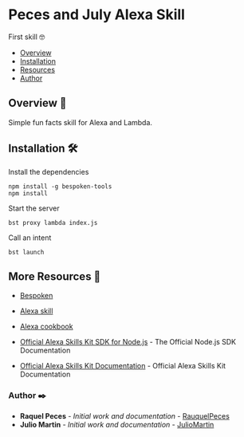 # Peces and July Alexa Skill
First skill 🤓

+ [Overview](#Overview)
+ [Installation](#Installation)
+ [Resources](#Resources)
+ [Author](#Author)

## <a name="Overview"></a>Overview 📄

Simple fun facts skill for Alexa and Lambda.

## <a name="Installation"></a>Installation 🛠️

Install the dependencies
```
npm install -g bespoken-tools
npm install
```

Start the server
```
bst proxy lambda index.js
```

Call an intent
```
bst launch
```

## <a name="Resources"></a>More Resources 📢

* [Bespoken](https://bespoken.io)
* [Alexa skill](https://github.com/alexa/skill-sample-nodejs-fact)
* [Alexa cookbook](https://github.com/alexa/alexa-cookbook)

* [Official Alexa Skills Kit SDK for Node.js](https://developer.amazon.com/en-US/docs/alexa/alexa-skills-kit-sdk-for-nodejs/overview.html) - The Official Node.js SDK Documentation
* [Official Alexa Skills Kit Documentation](https://developer.amazon.com/en-US/docs/alexa/ask-overviews/build-skills-with-the-alexa-skills-kit.html) - Official Alexa Skills Kit Documentation


### <a name="Author">Author ✒️

* **Raquel Peces** - *Initial work and documentation* - [RauquelPeces](https://github.com/raquelfishes)
* **Julio Martin** - *Initial work and documentation* - [JulioMartin](https://github.com/JulioUrjc)

<!-- También puedes mirar la lista de todos los [contribuyentes](https://github.com/your/project/contributors) quíenes han participado en este proyecto.--> 
